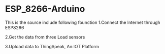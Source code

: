 # ESP_8266-Arduino

This is the source include following founction
1.Connect the Internet through ESP8266

2.Get the data from three Load sensors

3.Upload data to ThingSpeak, An IOT Platform 

